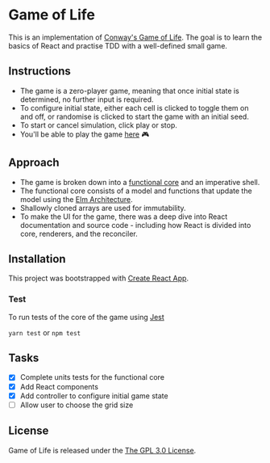 # Game of Life

This is an implementation of [Conway's Game of Life](https://en.wikipedia.org/wiki/Conway%27s_Game_of_Life). The goal is to learn the basics of React and practise TDD with a well-defined small game.

## Instructions

- The game is a zero-player game, meaning that once initial state is determined, no further input is required.
- To configure initial state, either each cell is clicked to toggle them on and off, or randomise is clicked to start the game with an initial seed.
- To start or cancel simulation, click play or stop.
- You'll be able to play the game [here](https://khaleed.github.io/game-of-life) :video_game:

## Approach

- The game is broken down into a [functional core](https://www.destroyallsoftware.com/screencasts/catalog/functional-core-imperative-shell) and an imperative shell.
- The functional core consists of a model and functions that update the model using the [Elm Architecture](https://guide.elm-lang.org/architecture/).
- Shallowly cloned arrays are used for immutability.
- To make the UI for the game, there was a deep dive into React documentation and source code - including how React is divided into core, renderers, and the reconciler.

## Installation

This project was bootstrapped with [Create React App](https://github.com/facebookincubator/create-react-app).

### Test

To run tests of the core of the game using [Jest](https://facebook.github.io/jest/)

`yarn test` or `npm test`

## Tasks

- [x] Complete units tests for the functional core
- [x] Add React components
- [x] Add controller to configure initial game state
- [ ] Allow user to choose the grid size

## License

Game of Life is released under the <a href="https://opensource.org/licenses/lgpl-3.0.html">The GPL 3.0 License<a/>.


